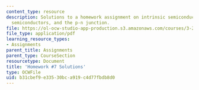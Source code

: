 ```yaml
---
content_type: resource
description: Solutions to a homework assignment on intrinsic semiconductors, p-doped
  semiconductors, and the p-n junction.
file: https://ol-ocw-studio-app-production.s3.amazonaws.com/courses/3-23-electrical-optical-and-magnetic-properties-of-materials-fall-2007/b31cbef9e33530bca919c4d77fbdb8d0_sol7.pdf
file_type: application/pdf
learning_resource_types:
- Assignments
parent_title: Assignments
parent_type: CourseSection
resourcetype: Document
title: 'Homework #7 Solutions'
type: OCWFile
uid: b31cbef9-e335-30bc-a919-c4d77fbdb8d0
---
```

